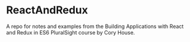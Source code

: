 # ReactAndRedux
A repo for notes and examples from the Building Applications with React and Redux in ES6 PluralSight course by Cory House.
